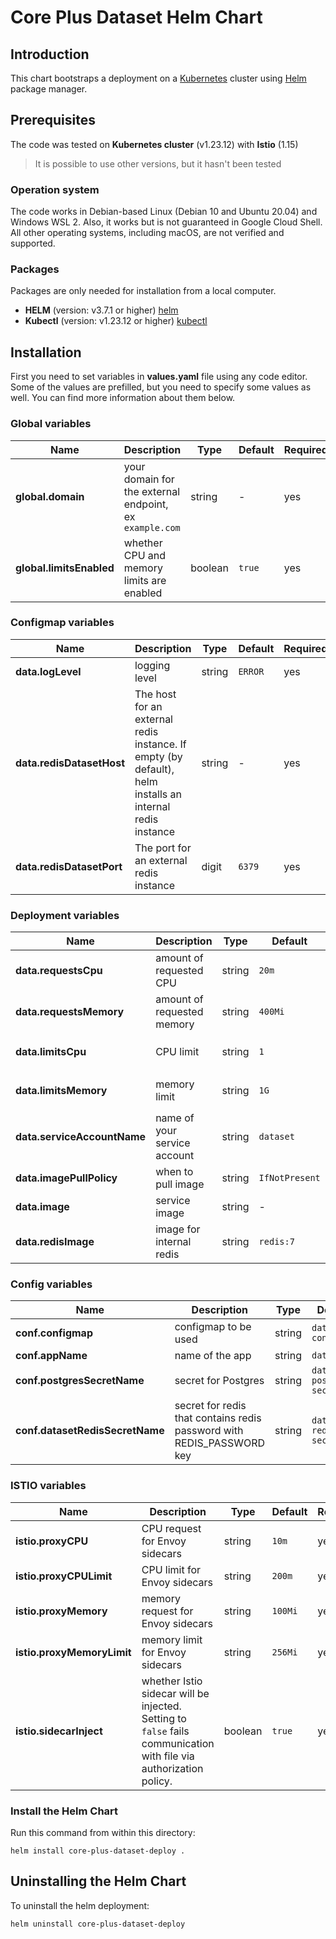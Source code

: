 # Core Plus Dataset Helm Chart

## Introduction

This chart bootstraps a deployment on a [Kubernetes](https://kubernetes.io) cluster using [Helm](https://helm.sh) package manager.

## Prerequisites

The code was tested on **Kubernetes cluster** (v1.23.12) with **Istio** (1.15)
> It is possible to use other versions, but it hasn't been tested

### Operation system

The code works in Debian-based Linux (Debian 10 and Ubuntu 20.04) and Windows WSL 2. Also, it works but is not guaranteed in Google Cloud Shell. All other operating systems, including macOS, are not verified and supported.

### Packages

Packages are only needed for installation from a local computer.

* **HELM** (version: v3.7.1 or higher) [helm](https://helm.sh/docs/intro/install/)
* **Kubectl** (version: v1.23.12 or higher) [kubectl](https://kubernetes.io/docs/tasks/tools/#kubectl)

## Installation

First you need to set variables in **values.yaml** file using any code editor. Some of the values are prefilled, but you need to specify some values as well. You can find more information about them below.

### Global variables

| Name | Description | Type | Default |Required |
|------|-------------|------|---------|---------|
**global.domain** | your domain for the external endpoint, ex `example.com` | string | - | yes
**global.limitsEnabled** | whether CPU and memory limits are enabled | boolean | `true` | yes

### Configmap variables

| Name | Description | Type | Default | Required |
|------|-------------|------|---------|---------|
**data.logLevel** | logging level | string | `ERROR` | yes
**data.redisDatasetHost** | The host for an external redis instance. If empty (by default), helm installs an internal redis instance | string | - | yes
**data.redisDatasetPort** | The port for an external redis instance | digit | `6379` | yes

### Deployment variables

| Name | Description | Type | Default | Required |
|------|-------------|------|---------|---------|
**data.requestsCpu** | amount of requested CPU | string | `20m` | yes
**data.requestsMemory** | amount of requested memory| string | `400Mi` | yes
**data.limitsCpu** | CPU limit | string | `1` | only if `global.limitsEnabled` is true
**data.limitsMemory** | memory limit | string | `1G` | only if `global.limitsEnabled` is true
**data.serviceAccountName** | name of your service account | string | `dataset` | yes
**data.imagePullPolicy** | when to pull image | string | `IfNotPresent` | yes
**data.image** | service image | string | - | yes
**data.redisImage** | image for internal redis | string | `redis:7` | yes

### Config variables

| Name | Description | Type | Default | Required |
|------|-------------|------|---------|---------|
**conf.configmap** | configmap to be used | string | `dataset-config` | yes
**conf.appName** | name of the app | string | `dataset` | yes
**conf.postgresSecretName** | secret for Postgres | string | `dataset-postgres-secret` | yes
**conf.datasetRedisSecretName** | secret for redis that contains redis password with REDIS_PASSWORD key | string | `dataset-redis-secret` | yes

### ISTIO variables

| Name | Description | Type | Default |Required |
|------|-------------|------|---------|---------|
**istio.proxyCPU** | CPU request for Envoy sidecars | string | `10m` | yes
**istio.proxyCPULimit** | CPU limit for Envoy sidecars | string | `200m` | yes
**istio.proxyMemory** | memory request for Envoy sidecars | string | `100Mi` | yes
**istio.proxyMemoryLimit** | memory limit for Envoy sidecars | string | `256Mi` | yes
**istio.sidecarInject** | whether Istio sidecar will be injected. Setting to `false` fails communication with file via authorization policy. | boolean | `true` | yes

### Install the Helm Chart

Run this command from within this directory:

```console
helm install core-plus-dataset-deploy .
```

## Uninstalling the Helm Chart

To uninstall the helm deployment:

```console
helm uninstall core-plus-dataset-deploy
```
